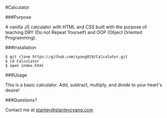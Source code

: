 #Calculator

###Purpose

A vanilla JS calculator with HTML and CSS built with the purpose of teaching DRY (Do not Repeat Yourself) and OOP (Object Oriented Programming).

###Installation

    $ git clone https://github.com/syang019/Calculator.git
    $ cd Calculator
    $ open index.html
  
###Usage

This is a basic calculator. Add, subtract, multiply, and divide to your heart's desire!

###Questions?

Contact me at <stanley@stanleycyang.com>
